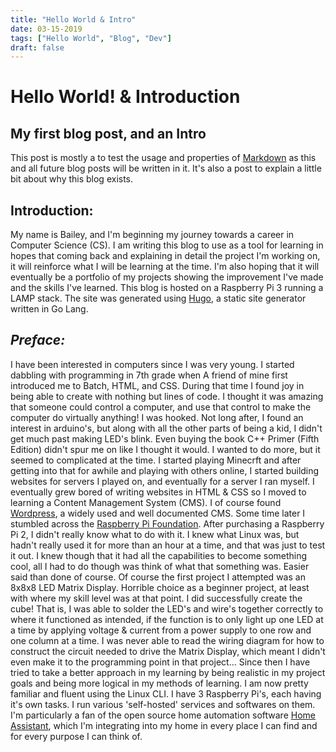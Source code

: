 ```yaml
---
title: "Hello World & Intro"
date: 03-15-2019
tags: ["Hello World", "Blog", "Dev"]
draft: false
---
```


# Hello World! & Introduction
## My first blog post, and an Intro

This post is mostly a to test the usage and properties of [Markdown](https://en.wikipedia.org/wiki/Markdown) as this and all future blog posts will be written in it. It's also a post to explain a little bit about why this blog exists.

## Introduction:

My name is Bailey, and I'm beginning my journey towards a career in Computer Science (CS). I am writing this blog to use as a tool for learning in hopes that coming back and explaining in detail the project I'm working on, it will reinforce what I will be learning at the time. I'm also hoping that it will eventually be a portfolio of my projects showing the improvement I've made and the skills I've learned. This blog is hosted on a Raspberry Pi 3 running a LAMP stack. The site was generated using [Hugo](https://gohugo.io/), a static site generator written in Go Lang. 

## *Preface:*

I have been interested in computers since I was very young. I started dabbling with programming in 7th grade when A friend of mine first introduced me to Batch, HTML, and CSS. During that time I found joy in being able to create with nothing but lines of code. I thought it was amazing that someone could control a computer, and use that control to make the computer do virtually anything! I was hooked. Not long after, I found an interest in arduino's, but along with all the other parts of being a kid, I didn't get much past making LED's blink. Even buying the book C++ Primer (Fifth Edition) didn't spur me on like I thought it would. I wanted to do more, but it seemed to complicated at the time. I started playing Minecrft and after getting into that for awhile and playing with others online, I started building websites for servers I played on, and eventually for a server I ran myself. I eventually grew bored of writing websites in HTML & CSS so I moved to learning a Content Management System (CMS). I of course found [Wordpress](https://wordpress.org/), a widely used and well documented CMS. Some time later I stumbled across the [Raspberry Pi Foundation](https://www.raspberrypi.org). After purchasing a Raspberry Pi 2, I didn't really know what to do with it. I knew what Linux was, but hadn't really used it for more than an hour at a time, and that was just to test it out. I knew though that it had all the capabilities to become something cool, all I had to do though was think of what that something was. Easier said than done of course. Of course the first project I attempted was an 8x8x8 LED Matrix Display. Horrible choice as a beginner project, at least with where my skill level was at that point. I did successfully create the cube! That is, I was able to solder the LED's and wire's together correctly to where it functioned as intended, if the function is to only light up one LED at a time by applying voltage & current from a power supply to one row and one column at a time. I was never able to read the wiring diagram for how to construct the circuit needed to drive the Matrix Display, which meant I didn't even make it to the programming point in that project... Since then I have tried to take a better approach in my learning by being realistic in my project goals and being more logical in my methods of learning. I am now pretty familiar and fluent using the Linux CLI. I have 3 Raspberry Pi's, each having it's own tasks. I run various 'self-hosted' services and softwares on them. I'm particularly a fan of the open source home automation software [Home Assistant](https://www.home-assistant.io/), which I'm integrating into my home in every place I can find and for every purpose I can think of. 